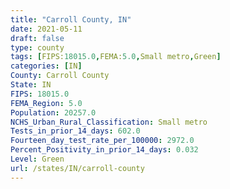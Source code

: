 ```yaml
---
title: "Carroll County, IN"
date: 2021-05-11
draft: false
type: county
tags: [FIPS:18015.0,FEMA:5.0,Small metro,Green]
categories: [IN]
County: Carroll County
State: IN
FIPS: 18015.0
FEMA_Region: 5.0
Population: 20257.0
NCHS_Urban_Rural_Classification: Small metro
Tests_in_prior_14_days: 602.0
Fourteen_day_test_rate_per_100000: 2972.0
Percent_Positivity_in_prior_14_days: 0.032
Level: Green
url: /states/IN/carroll-county
---
```



